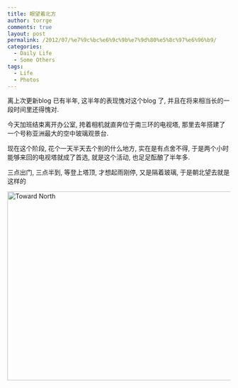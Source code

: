 ```yaml
---
title: 眼望着北方
author: torrge
comments: true
layout: post
permalink: /2012/07/%e7%9c%bc%e6%9c%9b%e7%9d%80%e5%8c%97%e6%96%b9/
categories:
  - Daily Life
  - Some Others
tags:
  - Life
  - Photos
---
```

离上次更新blog 已有半年, 这半年的表现愧对这个blog 了, 并且在将来相当长的一段时间里还得愧对.

今天加班结束离开办公室, 挎着相机就直奔位于南三环的电视塔, 那里去年搭建了一个号称亚洲最大的空中玻璃观景台.

现在这个阶段, 花个一天半天去个别的什么地方, 实在是有点舍不得, 于是两个小时能够来回的电视塔就成了首选, 就是这个活动, 也足足酝酿了半年多.

三点出门, 三点半到, 等登上塔顶, 才想起雨刚停, 又是隔着玻璃, 于是朝北望去就是这样的

<img class="alignnone" title="Toward North" src="http://i.imgur.com/q8eW5l.jpg" alt="Toward North" width="640" height="427" />